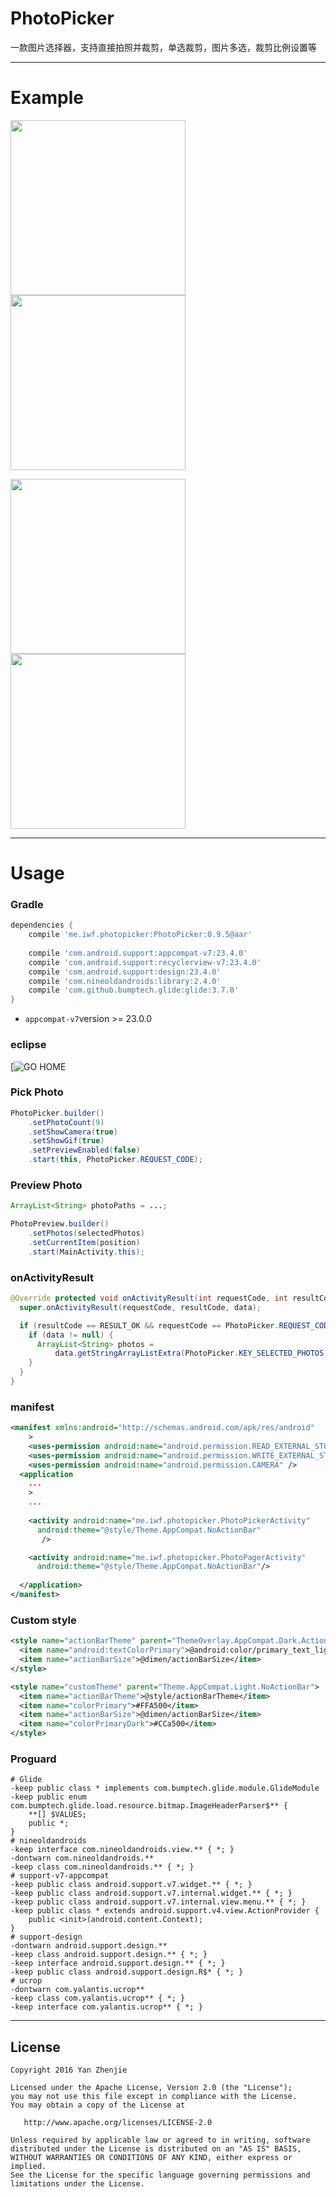 
# PhotoPicker

一款图片选择器，支持直接拍照并裁剪，单选裁剪，图片多选，裁剪比例设置等

---

# Example

<image src="https://github.com/q805699513/PhotoPicker/blob/master/image/paizhao.gif?raw=true" width="280px"/>  <image src="https://github.com/q805699513/PhotoPicker/blob/master/image/danxuancaijian.gif?raw=true" width="280px"/>  

<image src="https://github.com/q805699513/PhotoPicker/blob/master/image/duoxuan.gif?raw=true" width="280px"/>  <image src="https://github.com/q805699513/PhotoPicker/blob/master/image/wangtu.gif?raw=true" width="280px"/>

---

# Usage

### Gradle

```groovy
dependencies {
    compile 'me.iwf.photopicker:PhotoPicker:0.9.5@aar'
    
    compile 'com.android.support:appcompat-v7:23.4.0'
    compile 'com.android.support:recyclerview-v7:23.4.0'
    compile 'com.android.support:design:23.4.0'
    compile 'com.nineoldandroids:library:2.4.0'
    compile 'com.github.bumptech.glide:glide:3.7.0'
}
```
* ```appcompat-v7```version >= 23.0.0

### eclipse
[![GO HOME](http://ww4.sinaimg.cn/large/5e9a81dbgw1eu90m08v86j20dw09a3yu.jpg)

### Pick Photo
```java
PhotoPicker.builder()
    .setPhotoCount(9)
    .setShowCamera(true)
    .setShowGif(true)
    .setPreviewEnabled(false)
    .start(this, PhotoPicker.REQUEST_CODE);
```

### Preview Photo

```java
ArrayList<String> photoPaths = ...;

PhotoPreview.builder()
    .setPhotos(selectedPhotos)
    .setCurrentItem(position)
    .start(MainActivity.this);
```

### onActivityResult
```java
@Override protected void onActivityResult(int requestCode, int resultCode, Intent data) {
  super.onActivityResult(requestCode, resultCode, data);

  if (resultCode == RESULT_OK && requestCode == PhotoPicker.REQUEST_CODE) {
    if (data != null) {
      ArrayList<String> photos = 
          data.getStringArrayListExtra(PhotoPicker.KEY_SELECTED_PHOTOS);
    }
  }
}
```

### manifest
```xml
<manifest xmlns:android="http://schemas.android.com/apk/res/android"
    >
    <uses-permission android:name="android.permission.READ_EXTERNAL_STORAGE"/>
    <uses-permission android:name="android.permission.WRITE_EXTERNAL_STORAGE"/>
    <uses-permission android:name="android.permission.CAMERA" />
  <application
    ...
    >
    ...
    
    <activity android:name="me.iwf.photopicker.PhotoPickerActivity"
      android:theme="@style/Theme.AppCompat.NoActionBar" 
       />

    <activity android:name="me.iwf.photopicker.PhotoPagerActivity"
      android:theme="@style/Theme.AppCompat.NoActionBar"/>
    
  </application>
</manifest>
```
### Custom style
```xml
<style name="actionBarTheme" parent="ThemeOverlay.AppCompat.Dark.ActionBar">
  <item name="android:textColorPrimary">@android:color/primary_text_light</item>
  <item name="actionBarSize">@dimen/actionBarSize</item>
</style>

<style name="customTheme" parent="Theme.AppCompat.Light.NoActionBar">
  <item name="actionBarTheme">@style/actionBarTheme</item>
  <item name="colorPrimary">#FFA500</item>
  <item name="actionBarSize">@dimen/actionBarSize</item>
  <item name="colorPrimaryDark">#CCa500</item>
</style>
```

### Proguard

```
# Glide
-keep public class * implements com.bumptech.glide.module.GlideModule
-keep public enum com.bumptech.glide.load.resource.bitmap.ImageHeaderParser$** {
    **[] $VALUES;
    public *;
}
# nineoldandroids
-keep interface com.nineoldandroids.view.** { *; }
-dontwarn com.nineoldandroids.**
-keep class com.nineoldandroids.** { *; }
# support-v7-appcompat
-keep public class android.support.v7.widget.** { *; }
-keep public class android.support.v7.internal.widget.** { *; }
-keep public class android.support.v7.internal.view.menu.** { *; }
-keep public class * extends android.support.v4.view.ActionProvider {
    public <init>(android.content.Context);
}
# support-design
-dontwarn android.support.design.**
-keep class android.support.design.** { *; }
-keep interface android.support.design.** { *; }
-keep public class android.support.design.R$* { *; }
# ucrop
-dontwarn com.yalantis.ucrop**
-keep class com.yalantis.ucrop** { *; }
-keep interface com.yalantis.ucrop** { *; }
```

---


## License
```text
Copyright 2016 Yan Zhenjie

Licensed under the Apache License, Version 2.0 (the "License");
you may not use this file except in compliance with the License.
You may obtain a copy of the License at

   http://www.apache.org/licenses/LICENSE-2.0

Unless required by applicable law or agreed to in writing, software
distributed under the License is distributed on an "AS IS" BASIS,
WITHOUT WARRANTIES OR CONDITIONS OF ANY KIND, either express or implied.
See the License for the specific language governing permissions and
limitations under the License.
```



